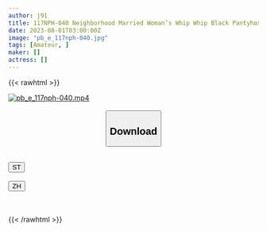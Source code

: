 ```yaml
---
author: j91
title: 117NPH-040 Neighborhood Married Woman’s Whip Whip Black Pantyhose! When I Asked For A Massage And Touched My Feet And Buttocks, I Was Worried About My Ancestor Yuka Hirose
date: 2023-08-01T03:00:00Z
image: "pb_e_117nph-040.jpg"
tags: [Amateur, ]
maker: []
actress: []
---
```



{{< rawhtml >}}

<div class="video" data-videoid="a4qgoq7rYPsxg2K">
    <a href="javascript:;">
        <img src="https://my.j91.asia/posts/pb_e_117nph-040/pb_e_117nph-040.jpg" width="WIDTH" height="HEIGHT" alt="pb_e_117nph-040.mp4" loading="lazy">
    </a>
</div>

<script type="text/javascript" src="https://j91.asia/asset/on-demand-st.js"></script>

<br>
  <link rel="stylesheet" href="https://j91.asia/asset/bs5.css">
  
  <center>
  <button class="btn btn-primary" type="button" data-bs-toggle="collapse" data-bs-target=".multi-collapse" aria-expanded="false" aria-controls="multiCollapseExample1 multiCollapseExample2"><h2>Download</h2></button></center>
</p>
<div class="row">
  <div class="col">
    <div class="collapse multi-collapse" id="multiCollapseExample1">
      <div class="card card-body">
	      	      <br>
<div class="buttons">  
<a href="https://streamtape.to/v/a4qgoq7rYPsxg2K"><button class="btn-hover color-3"><i class="fa fa-download"></i> ST</button></a></div>
    </div>
  </div>
</div>
  <div class="col">
    <div class="collapse multi-collapse" id="multiCollapseExample2">
      <div class="card card-body">
	      <br>
<div class="buttons">
    <a href="https://lylxan.com/ctk0atxp5d53.html"><button class="btn-hover color-9"><i class="fa fa-download"></i> ZH</button></a></div>
<br><br>
      </div>
    </div>
  </div>
</div>

{{< /rawhtml >}}